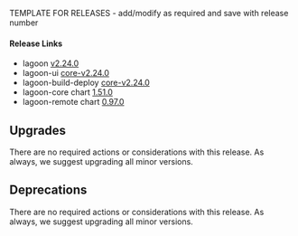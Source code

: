 TEMPLATE FOR RELEASES - add/modify as required and save with release number

#### Release Links
* lagoon [v2.24.0](https://github.com/uselagoon/lagoon/releases/tag/v2.24.0)
* lagoon-ui [core-v2.24.0](https://github.com/uselagoon/lagoon-ui/releases/tag/core-v2.24.0)
* lagoon-build-deploy [core-v2.24.0](https://github.com/uselagoon/build-deploy-tool/releases/tag/core-v2.24.0)
* lagoon-core chart [1.51.0](https://github.com/uselagoon/lagoon-charts/releases/tag/lagoon-core-1.51.0)
* lagoon-remote chart [0.97.0](https://github.com/uselagoon/lagoon-charts/releases/tag/lagoon-remote-0.97.0)

## Upgrades

There are no required actions or considerations with this release. As always, we suggest upgrading all minor versions.

## Deprecations

There are no required actions or considerations with this release. As always, we suggest upgrading all minor versions.
